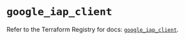 # `google_iap_client`

Refer to the Terraform Registry for docs: [`google_iap_client`](https://registry.terraform.io/providers/hashicorp/google-beta/6.6.0/docs/resources/google_iap_client).
